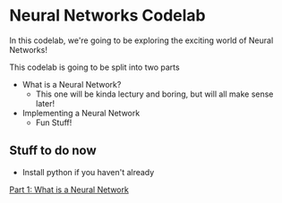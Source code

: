 # Neural Networks Codelab

In this codelab, we're going to be exploring the exciting world of Neural Networks!

This codelab is going to be split into two parts

* What is a Neural Network?
  * This one will be kinda lectury and boring, but will all make sense later!
* Implementing a Neural Network
  * Fun Stuff!

## Stuff to do now
* Install python if you haven't already

[Part 1: What is a Neural Network](https://github.com/OKStateACM/NeuralNetworkCodelab/blob/master/Part%201.md)
